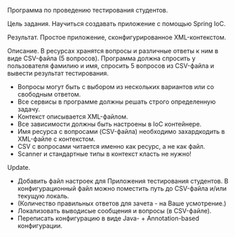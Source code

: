 Программа по проведению тестирования студентов.

Цель задания.
Научиться создавать приложение с помощью Spring IoC.

Результат.
Простое приложение, сконфигурированное XML-контекстом.

Описание.
В ресурсах хранятся вопросы и различные ответы к ним в виде CSV-файла (5 вопросов).
Программа должна спросить у пользователя фамилию и имя, спросить 5 вопросов из CSV-файла и вывести результат тестирования.
 - Вопросы могут быть с выбором из нескольких вариантов или со свободным ответом.
 - Все сервисы в программе должны решать строго определенную задачу.
 - Контекст описывается XML-файлом.
 - Все зависимости должны быть настроены в IoC контейнере.
 - Имя ресурса с вопросами (CSV-файла) необходимо захардкодить в XML-файле с контекстом.
 - CSV с вопросами читается именно как ресурс, а не как файл.
 - Scanner и стандартные типы в контекст класть не нужно!

Update.
 - Добавить файл настроек для Приложения тестирования студентов. В конфигурационный файл можно поместить путь до CSV-файла и/или текущую локаль.
 - (Количество правильных ответов для зачета - на Ваше усмотрение.)
 - Локализовать выводисые сообщения и вопросы (в CSV-файле).
 - Переписать конфигурацию в виде Java- + Annotation-based конфигурации.